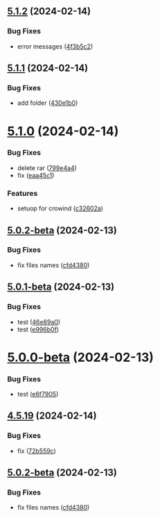 ## [5.1.2](https://github.com/allnnde/pf2e-esp-translation/compare/v5.1.1...v5.1.2) (2024-02-14)


### Bug Fixes

* error messages ([4f3b5c2](https://github.com/allnnde/pf2e-esp-translation/commit/4f3b5c26b112660141da0a7c7c3b80faea827d06))



## [5.1.1](https://github.com/allnnde/pf2e-esp-translation/compare/v5.1.0...v5.1.1) (2024-02-14)


### Bug Fixes

* add folder ([430e1b0](https://github.com/allnnde/pf2e-esp-translation/commit/430e1b0cc8ccc8af5f8d01510ef9845bcbd1da53))



# [5.1.0](https://github.com/allnnde/pf2e-esp-translation/compare/v4.5.19...v5.1.0) (2024-02-14)


### Bug Fixes

* delete rar ([799e4a4](https://github.com/allnnde/pf2e-esp-translation/commit/799e4a4aef2222c708d5c926c596f96a98adb811))
* fix ([eaa45c1](https://github.com/allnnde/pf2e-esp-translation/commit/eaa45c17f25af33af35df794c0c52781790e7416))


### Features

* setuop for crowind ([c32602a](https://github.com/allnnde/pf2e-esp-translation/commit/c32602ae8e8be6c4b79bb98ef2bd9574643d6973))



## [5.0.2-beta](https://github.com/allnnde/pf2e-esp-translation/compare/v5.0.1-beta...v5.0.2-beta) (2024-02-13)


### Bug Fixes

* fix files names ([cfd4380](https://github.com/allnnde/pf2e-esp-translation/commit/cfd4380a39c56120625574defc8bde190f6bca41))



## [5.0.1-beta](https://github.com/allnnde/pf2e-esp-translation/compare/v5.0.0-beta...v5.0.1-beta) (2024-02-13)


### Bug Fixes

* test ([46e89a0](https://github.com/allnnde/pf2e-esp-translation/commit/46e89a0b5fdfef7c8e508a0999af2444c89c46c0))
* test ([e996b0f](https://github.com/allnnde/pf2e-esp-translation/commit/e996b0f2f56d0a51dfdd131dfe8c942651c62597))



# [5.0.0-beta](https://github.com/allnnde/pf2e-esp-translation/compare/v4.5.18...v5.0.0-beta) (2024-02-13)


### Bug Fixes

* test ([e6f7905](https://github.com/allnnde/pf2e-esp-translation/commit/e6f79052996d679b57404d0ebeaa98c52ba15bd0))



## [4.5.19](https://github.com/allnnde/pf2e-esp-translation/compare/v5.0.2-beta...v4.5.19) (2024-02-14)


### Bug Fixes

* fix ([72b559c](https://github.com/allnnde/pf2e-esp-translation/commit/72b559cc46969c3a115b61127bfbab3cab4817fd))



## [5.0.2-beta](https://github.com/allnnde/pf2e-esp-translation/compare/v5.0.1-beta...v5.0.2-beta) (2024-02-13)


### Bug Fixes

* fix files names ([cfd4380](https://github.com/allnnde/pf2e-esp-translation/commit/cfd4380a39c56120625574defc8bde190f6bca41))



